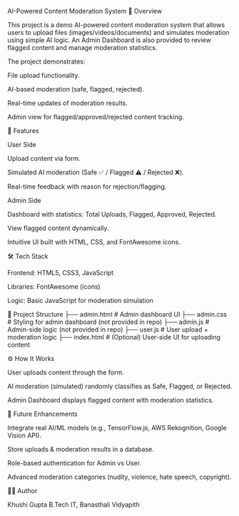 AI-Powered Content Moderation System
📌 Overview

This project is a demo AI-powered content moderation system that allows users to upload files (images/videos/documents) and simulates moderation using simple AI logic. An Admin Dashboard is also provided to review flagged content and manage moderation statistics.

The project demonstrates:

File upload functionality.

AI-based moderation (safe, flagged, rejected).

Real-time updates of moderation results.

Admin view for flagged/approved/rejected content tracking.

🚀 Features

User Side

Upload content via form.

Simulated AI moderation (Safe ✅ / Flagged ⚠️ / Rejected ❌).

Real-time feedback with reason for rejection/flagging.

Admin Side

Dashboard with statistics: Total Uploads, Flagged, Approved, Rejected.

View flagged content dynamically.

Intuitive UI built with HTML, CSS, and FontAwesome icons.

🛠️ Tech Stack

Frontend: HTML5, CSS3, JavaScript

Libraries: FontAwesome (icons)

Logic: Basic JavaScript for moderation simulation

📂 Project Structure
├── admin.html     # Admin dashboard UI
├── admin.css      # Styling for admin dashboard (not provided in repo)
├── admin.js       # Admin-side logic (not provided in repo)
├── user.js        # User upload + moderation logic
├── index.html     # (Optional) User-side UI for uploading content

⚙️ How It Works

User uploads content through the form.

AI moderation (simulated) randomly classifies as Safe, Flagged, or Rejected.

Admin Dashboard displays flagged content with moderation statistics.

🔮 Future Enhancements

Integrate real AI/ML models (e.g., TensorFlow.js, AWS Rekognition, Google Vision API).

Store uploads & moderation results in a database.

Role-based authentication for Admin vs User.

Advanced moderation categories (nudity, violence, hate speech, copyright).

👩‍💻 Author

Khushi Gupta
B.Tech IT, Banasthali Vidyapith
